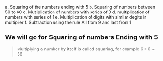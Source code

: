 a. Squaring of the numbers ending with 5
b. Squaring of numbers between 50 to 60
c. Mutliplication of numbers with series of 9
d. multiplication of numbers with series of 1
e. Multiplication of digits with similar degits in multiplier
f. Subtraction using the rule All from 9 and last from 1

## We will go for Squaring of numbers Ending with 5
> Multiplying a number by itself is called squaring, for example $6 * 6 = 36$ 